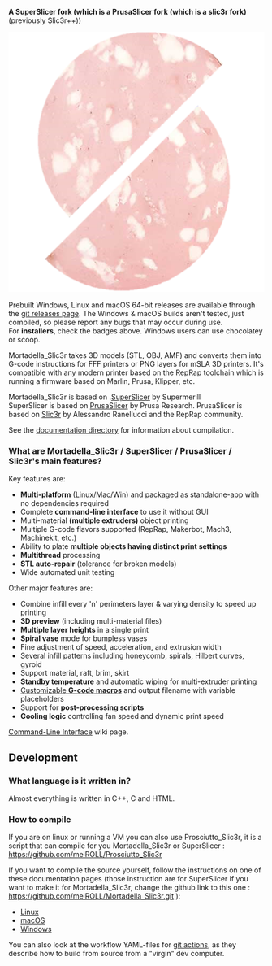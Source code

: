 **A SuperSlicer fork (which is a PrusaSlicer fork (which is a slic3r fork)** (previously Slic3r++))

<p align="center">
  <img src="media/Mortadella_Slic3r.PNG">
</p>

Prebuilt Windows, Linux and macOS 64-bit releases are available through the [git releases page](https://github.com/supermerill/SuperSlicer/releases). The Windows & macOS builds aren't tested, just compiled, so please report any bugs that may occur during use.  
For **installers**, check the badges above. Windows users can use chocolatey or scoop.  

Mortadella_Slic3r takes 3D models (STL, OBJ, AMF) and converts them into G-code
instructions for FFF printers or PNG layers for mSLA 3D printers. It's compatible with any modern printer based on the RepRap toolchain which is running a firmware based on Marlin, Prusa, Klipper, etc.

Mortadella_Slic3r is based on .[SuperSlicer](https://github.com/supermerill/SuperSlicer) by Supermerill  
SuperSlicer is based on [PrusaSlicer](https://github.com/prusa3d/PrusaSlicer) by Prusa Research.
PrusaSlicer is based on [Slic3r](https://github.com/Slic3r/Slic3r) by Alessandro Ranellucci and the RepRap community.

See the [documentation directory](doc/) for information about compilation.


### What are Mortadella_Slic3r / SuperSlicer / PrusaSlicer / Slic3r's main features?

Key features are:

* **Multi-platform** (Linux/Mac/Win) and packaged as standalone-app with no dependencies required
* Complete **command-line interface** to use it without GUI
* Multi-material **(multiple extruders)** object printing
* Multiple G-code flavors supported (RepRap, Makerbot, Mach3, Machinekit, etc.)
* Ability to plate **multiple objects having distinct print settings**
* **Multithread** processing
* **STL auto-repair** (tolerance for broken models)
* Wide automated unit testing

Other major features are:

* Combine infill every 'n' perimeters layer & varying density to speed up printing
* **3D preview** (including multi-material files)
* **Multiple layer heights** in a single print
* **Spiral vase** mode for bumpless vases
* Fine adjustment of speed, acceleration, and extrusion width
* Several infill patterns including honeycomb, spirals, Hilbert curves, gyroid
* Support material, raft, brim, skirt
* **Standby temperature** and automatic wiping for multi-extruder printing
* [Customizable **G-code macros**](https://github.com/prusa3d/PrusaSlicer/wiki/Slic3r-Prusa-Edition-Macro-Language) and output filename with variable placeholders
* Support for **post-processing scripts**
* **Cooling logic** controlling fan speed and dynamic print speed

[Command-Line Interface](https://github.com/prusa3d/PrusaSlicer/wiki/Command-Line-Interface) wiki page.

## Development

### What language is it written in?

Almost everything is written in C++, C and HTML.

### How to compile

If you are on linux or running a VM you can also use Prosciutto_Slic3r, it is a script that can compile for you Mortadella_Slic3r or SuperSlicer : https://github.com/melROLL/Prosciutto_Slic3r


If you want to compile the source yourself, follow the instructions on one of
these documentation pages (those instruction are for SuperSlicer if you want to make it for Mortadella_Slic3r, change the github link to this one : https://github.com/melROLL/Mortadella_Slic3r.git ):
* [Linux](doc/How%20to%20build%20-%20Linux%20et%20al.md)
* [macOS](doc/How%20to%20build%20-%20Mac%20OS.md)
* [Windows](doc/How%20to%20build%20-%20Windows.md)


You can also look at the workflow YAML-files for [git actions](https://github.com/supermerill/Slic3r/tree/master/.github/workflows), as they describe how to build from source from a "virgin" dev computer.
